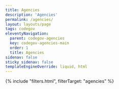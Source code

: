 ```yaml
---
title: Agencies
description: 'Agencies'
permalink: /agencies/
layout: layouts/page
tags: codegov
eleventyNavigation:
  parent: codegov-agencies
  key: codegov-agencies-main
  order: 1
  title: Agencies
sidenav: false
sticky_sidenav: false
templateEngineOverride: liquid, html
---
```


<script type="application/json" data-agencies>{{ codegovData.agencies | json }}</script>

<div class="card-and-filter-container">
  {% include "filters.html", filterTarget: "agencies" %}
  <div class="agency-grid"></div>
</div>

<!-- <script src='/assets/_common/js/filters.js'></script> -->
<script src='{{ assetPaths["filters.js"] }}'></script>
